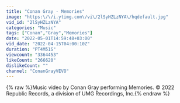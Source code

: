 ```yaml
---
title: "Conan Gray - Memories"
image: "https:\/\/i.ytimg.com\/vi\/2lSyHZLzNYA\/hqdefault.jpg"
vid_id: "2lSyHZLzNYA"
categories: "Music"
tags: ["Conan","Gray","Memories"]
date: "2022-05-01T14:59:48+03:00"
vid_date: "2022-04-15T04:00:10Z"
duration: "PT4M51S"
viewcount: "3364453"
likeCount: "266620"
dislikeCount: ""
channel: "ConanGrayVEVO"
---
```

{% raw %}Music video by Conan Gray performing Memories. © 2022 Republic Records, a division of UMG Recordings, Inc.{% endraw %}
